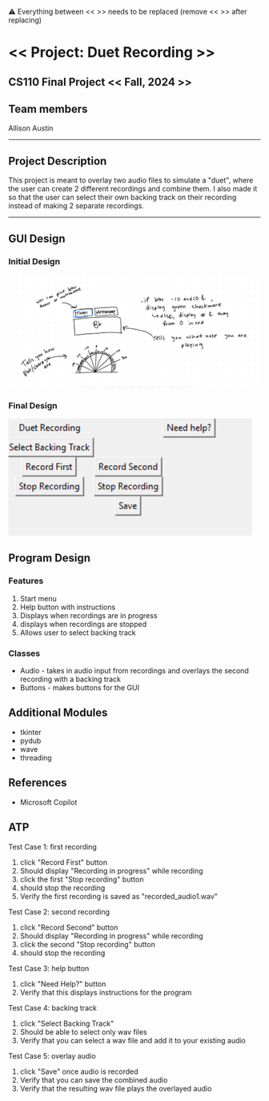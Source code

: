 
:warning: Everything between << >> needs to be replaced (remove << >> after replacing)

# << Project: Duet Recording >>
## CS110 Final Project  << Fall, 2024 >>

## Team members

Allison Austin
***

## Project Description

This project is meant to overlay two audio files to simulate a "duet", 
where the user can create 2 different recordings and combine them. I also 
made it so that the user can select their own backing track on their recording
instead of making 2 separate recordings.
***    

## GUI Design

### Initial Design

![initial gui](assets/gui.jpg)


### Final Design

![final gui](assets/finalgui.jpg)

## Program Design


### Features

1. Start menu
2. Help button with instructions
3. Displays when recordings are in progress
4. displays when recordings are stopped
5. Allows user to select backing track

### Classes

- Audio - takes in audio input from recordings and overlays the second recording with
  a backing track
- Buttons - makes buttons for the GUI


## Additional Modules
- tkinter
- pydub
- wave
- threading

## References
- Microsoft Copilot

## ATP

Test Case 1: first recording
1. click "Record First" button
2. Should display "Recording in progress" while recording
3. click the first "Stop recording" button
4. should stop the recording
5. Verify the first recording is saved as "recorded_audio1.wav"

Test Case 2: second recording
1. click "Record Second" button
2. Should display "Recording in progress" while recording
3. click the second "Stop recording" button
4. should stop the recording

Test Case 3: help button
1. click "Need Help?" button
2. Verify that this displays instructions for the program

Test Case 4: backing track
1. click "Select Backing Track"
2. Should be able to select only wav files
3. Verify that you can select a wav file and add it to your existing audio

Test Case 5: overlay audio
1. click "Save" once audio is recorded
2. Verify that you can save the combined audio
3. Verify that the resulting wav file plays the overlayed audio

